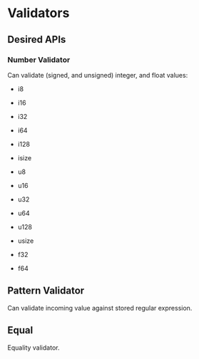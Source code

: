 # Validators

## Desired APIs

### Number Validator

Can validate (signed, and unsigned) integer, and float values:

- i8
- i16
- i32
- i64
- i128
- isize

- u8
- u16
- u32
- u64
- u128
- usize

- f32
- f64

## Pattern Validator

Can validate incoming value against stored regular expression.

## Equal

Equality validator.
